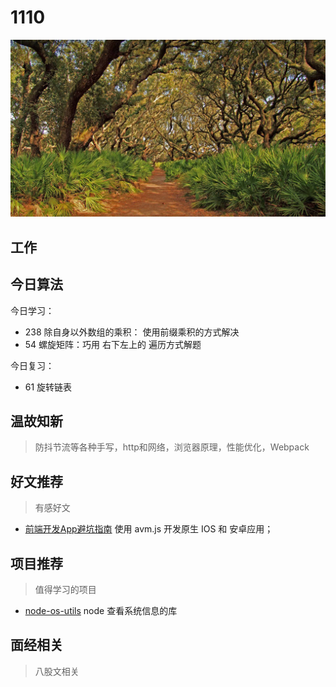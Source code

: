 
# 1110

![](./bg-imgs/1110.jpg)

## 工作


## 今日算法

今日学习：

- 238 除自身以外数组的乘积： 使用前缀乘积的方式解决
- 54 螺旋矩阵：巧用 右下左上的 遍历方式解题

今日复习：

- 61 旋转链表


## 温故知新
> 防抖节流等各种手写，http和网络，浏览器原理，性能优化，Webpack


## 好文推荐
> 有感好文

- [前端开发App避坑指南](https://mp.weixin.qq.com/s/tndUOC8g6bv2QBMs7ntLDQ) 使用 avm.js 开发原生 IOS 和 安卓应用；

## 项目推荐
> 值得学习的项目

- [node-os-utils](https://www.npmjs.com/package/node-os-utils) node 查看系统信息的库

## 面经相关
> 八股文相关
